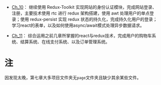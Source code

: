+ [Ch_10](https://github.com/Ethereal-bang/React_TS/tree/main/Ch_10%E3%80%90%E9%A1%B6%E9%83%A8%E5%AF%BC%E8%88%AA%E3%80%91%E7%94%A8%E6%88%B7%E7%99%BB%E5%BD%95)：
  继续使用 Redux-Toolkit 实现网站的身份认证模块，完成网站登录、注册，主要技术使用 rtc 进行 redux 架构搭建，使用 awt 处理用户的单点登录；使用 redux-persist 实现 redux 状态的持久化，完成持久化用户的登录；学习react的表单，以及如何使用async/await模式处理异步数据请求。

+ [Ch_11]()：
  综合运用之前几章所掌握的react与redux技术，完成用户的购物车系统、结算系统、在线支付系统、以及订单管理系统。

# 注
因发现太晚，第七章大多项目文件夹无`page`文件夹且缺少其余某些文件。
